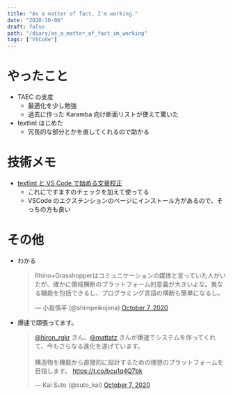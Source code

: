 ```yaml
---
title: "As a matter of fact, I'm working."
date: "2020-10-06"
draft: false
path: "/diary/as_a_matter_of_fact_im_working"
tags: ["VSCode"]
---
```


# やったこと

- TAEC の支度
  - 最適化を少し勉強
  - 過去に作った Karamba 向け断面リストが使えて驚いた
- textlint はじめた
  - 冗長的な部分とかを直してくれるので助かる

# 技術メモ

- [textlint と VS Code で始める文章校正](https://qiita.com/takasp/items/22f7f72b691fda30aea2)
  - これにですますのチェックを加えて使ってる
  - VSCode のエクステンションのページにインストール方があるので、そっちの方も良い

# その他

- わかる
  <blockquote class="twitter-tweet"><p lang="ja" dir="ltr">Rhino+Grasshopperはコミュニケーションの媒体と言っていた人がいたが、確かに領域横断のプラットフォーム的意義が大きいよな。異なる職能を包括できるし、プログラミング言語の横断も簡単になるし。</p>&mdash; 小島慎平 (@shimpeikojima) <a href="https://twitter.com/shimpeikojima/status/1313797511774003201?ref_src=twsrc%5Etfw">October 7, 2020</a></blockquote> <script async src="https://platform.twitter.com/widgets.js" charset="utf-8"></script>
- 爆速で頑張ってます。
  <blockquote class="twitter-tweet"><p lang="ja" dir="ltr"><a href="https://twitter.com/hiron_rgkr?ref_src=twsrc%5Etfw">@hiron_rgkr</a> さん、<a href="https://twitter.com/mattatz?ref_src=twsrc%5Etfw">@mattatz</a> さんが爆速でシステムを作ってくれて、今もさらなる進化を遂げています。<br><br>構造物を機能から直接的に設計するための理想のプラットフォームを目指します。 <a href="https://t.co/bcu1q4Q7bk">https://t.co/bcu1q4Q7bk</a></p>&mdash; Kai Suto (@suto_kai) <a href="https://twitter.com/suto_kai/status/1313795607572611073?ref_src=twsrc%5Etfw">October 7, 2020</a></blockquote> <script async src="https://platform.twitter.com/widgets.js" charset="utf-8"></script>

